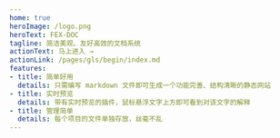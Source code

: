```yaml
---
home: true
heroImage: /logo.png
heroText: FEX-DOC
tagline: 简洁美观、友好高效的文档系统
actionText: 马上进入 →
actionLink: /pages/gls/begin/index.md
features:
- title: 简单好用
  details: 只需编写 markdown 文件即可生成一个功能完善、结构清晰的静态网站
- title: 实时预览
  details: 带有实时预览的插件，鼠标悬浮文字上方即可看到对该文字的解释
- title: 管理简单
  details: 每个项目的文件单独存放，丝毫不乱
---
```

<!-- 
<ClientOnly>
  <BottomData/>
</ClientOnly> -->
